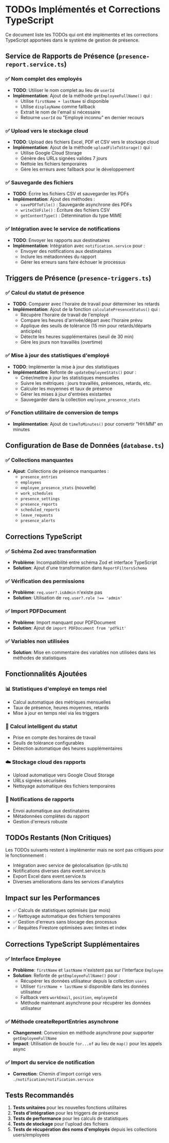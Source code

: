 # TODOs Implémentés et Corrections TypeScript

Ce document liste les TODOs qui ont été implémentés et les corrections TypeScript apportées dans le système de gestion de présence.

## Service de Rapports de Présence (`presence-report.service.ts`)

### ✅ Nom complet des employés
- **TODO**: Utiliser le nom complet au lieu de `userId`
- **Implémentation**: Ajout de la méthode `getEmployeeFullName()` qui :
  - Utilise `firstName + lastName` si disponible
  - Utilise `displayName` comme fallback
  - Extrait le nom de l'email si nécessaire
  - Retourne `userId` ou "Employé inconnu" en dernier recours

### ✅ Upload vers le stockage cloud
- **TODO**: Upload des fichiers Excel, PDF et CSV vers le stockage cloud
- **Implémentation**: Ajout de la méthode `uploadFileToStorage()` qui :
  - Utilise Google Cloud Storage
  - Génère des URLs signées valides 7 jours
  - Nettoie les fichiers temporaires
  - Gère les erreurs avec fallback pour le développement

### ✅ Sauvegarde des fichiers
- **TODO**: Écrire les fichiers CSV et sauvegarder les PDFs
- **Implémentation**: Ajout des méthodes :
  - `savePDFToFile()` : Sauvegarde asynchrone des PDFs
  - `writeCSVFile()` : Écriture des fichiers CSV
  - `getContentType()` : Détermination du type MIME

### ✅ Intégration avec le service de notifications
- **TODO**: Envoyer les rapports aux destinataires
- **Implémentation**: Intégration avec `notification.service` pour :
  - Envoyer des notifications aux destinataires
  - Inclure les métadonnées du rapport
  - Gérer les erreurs sans faire échouer le processus

## Triggers de Présence (`presence-triggers.ts`)

### ✅ Calcul du statut de présence
- **TODO**: Comparer avec l'horaire de travail pour déterminer les retards
- **Implémentation**: Ajout de la fonction `calculatePresenceStatus()` qui :
  - Récupère l'horaire de travail de l'employé
  - Compare les heures d'arrivée/départ avec l'horaire prévu
  - Applique des seuils de tolérance (15 min pour retards/départs anticipés)
  - Détecte les heures supplémentaires (seuil de 30 min)
  - Gère les jours non travaillés (overtime)

### ✅ Mise à jour des statistiques d'employé
- **TODO**: Implémenter la mise à jour des statistiques
- **Implémentation**: Refonte de `updateEmployeeStats()` pour :
  - Créer/mettre à jour les statistiques mensuelles
  - Suivre les métriques : jours travaillés, présences, retards, etc.
  - Calculer les moyennes et taux de présence
  - Gérer les mises à jour d'entrées existantes
  - Sauvegarder dans la collection `employee_presence_stats`

### ✅ Fonction utilitaire de conversion de temps
- **Implémentation**: Ajout de `timeToMinutes()` pour convertir "HH:MM" en minutes

## Configuration de Base de Données (`database.ts`)

### ✅ Collections manquantes
- **Ajout**: Collections de présence manquantes :
  - `presence_entries`
  - `employees`
  - `employee_presence_stats` (nouvelle)
  - `work_schedules`
  - `presence_settings`
  - `presence_reports`
  - `scheduled_reports`
  - `leave_requests`
  - `presence_alerts`

## Corrections TypeScript

### ✅ Schéma Zod avec transformation
- **Problème**: Incompatibilité entre schéma Zod et interface TypeScript
- **Solution**: Ajout d'une transformation dans `ReportFiltersSchema`

### ✅ Vérification des permissions
- **Problème**: `req.user?.isAdmin` n'existe pas
- **Solution**: Utilisation de `req.user?.role !== 'admin'`

### ✅ Import PDFDocument
- **Problème**: Import manquant pour PDFDocument
- **Solution**: Ajout de `import PDFDocument from 'pdfkit'`

### ✅ Variables non utilisées
- **Solution**: Mise en commentaire des variables non utilisées dans les méthodes de statistiques

## Fonctionnalités Ajoutées

### 📊 Statistiques d'employé en temps réel
- Calcul automatique des métriques mensuelles
- Taux de présence, heures moyennes, retards
- Mise à jour en temps réel via les triggers

### 🔄 Calcul intelligent du statut
- Prise en compte des horaires de travail
- Seuils de tolérance configurables
- Détection automatique des heures supplémentaires

### ☁️ Stockage cloud des rapports
- Upload automatique vers Google Cloud Storage
- URLs signées sécurisées
- Nettoyage automatique des fichiers temporaires

### 📧 Notifications de rapports
- Envoi automatique aux destinataires
- Métadonnées complètes du rapport
- Gestion d'erreurs robuste

## TODOs Restants (Non Critiques)

Les TODOs suivants restent à implémenter mais ne sont pas critiques pour le fonctionnement :

- Intégration avec service de géolocalisation (ip-utils.ts)
- Notifications diverses dans event.service.ts
- Export Excel dans event.service.ts
- Diverses améliorations dans les services d'analytics

## Impact sur les Performances

- ✅ Calculs de statistiques optimisés (par mois)
- ✅ Nettoyage automatique des fichiers temporaires
- ✅ Gestion d'erreurs sans blocage des processus
- ✅ Requêtes Firestore optimisées avec limites et index

## Corrections TypeScript Supplémentaires

### ✅ Interface Employee
- **Problème**: `firstName` et `lastName` n'existent pas sur l'interface `Employee`
- **Solution**: Refonte de `getEmployeeFullName()` pour :
  - Récupérer les données utilisateur depuis la collection `users`
  - Utiliser `firstName + lastName` si disponible dans les données utilisateur
  - Fallback vers `workEmail`, `position`, `employeeId`
  - Méthode maintenant asynchrone pour récupérer les données utilisateur

### ✅ Méthode createReportEntries asynchrone
- **Changement**: Conversion en méthode asynchrone pour supporter `getEmployeeFullName`
- **Impact**: Utilisation de boucle `for...of` au lieu de `map()` pour les appels async

### ✅ Import du service de notification
- **Correction**: Chemin d'import corrigé vers `./notification/notification.service`

## Tests Recommandés

1. **Tests unitaires** pour les nouvelles fonctions utilitaires
2. **Tests d'intégration** pour les triggers de présence
3. **Tests de performance** pour les calculs de statistiques
4. **Tests de stockage** pour l'upload des fichiers
5. **Tests de récupération des noms d'employés** depuis les collections users/employees
